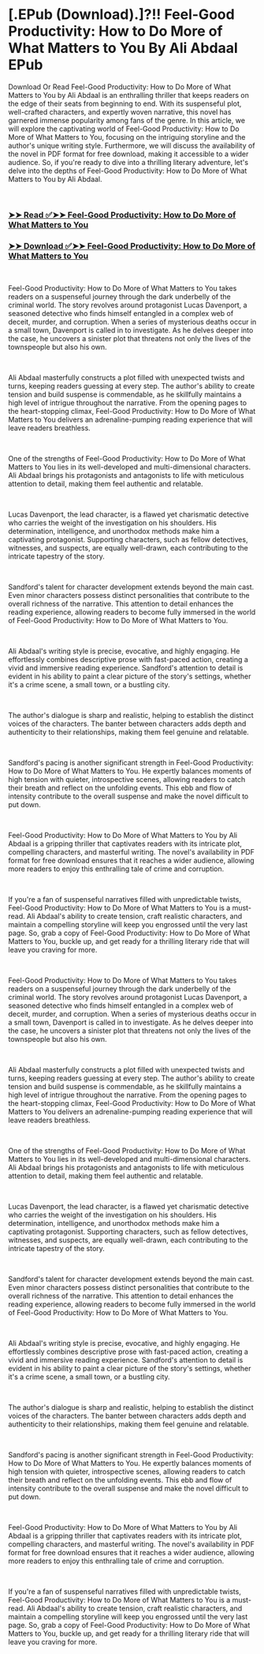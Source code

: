 # [.EPub (Download).]?!! Feel-Good Productivity: How to Do More of What Matters to You By Ali  Abdaal EPub

<p>Download Or Read Feel-Good Productivity: How to Do More of What Matters to You by Ali  Abdaal is an enthralling thriller that keeps readers on the edge of their seats from beginning to end. With its suspenseful plot, well-crafted characters, and expertly woven narrative, this novel has garnered immense popularity among fans of the genre. In this article, we will explore the captivating world of Feel-Good Productivity: How to Do More of What Matters to You, focusing on the intriguing storyline and the author's unique writing style. Furthermore, we will discuss the availability of the novel in PDF format for free download, making it accessible to a wider audience. So, if you're ready to dive into a thrilling literary adventure, let's delve into the depths of Feel-Good Productivity: How to Do More of What Matters to You by Ali  Abdaal.</p>
<p>&nbsp;</p>

### [➤➤ Read ✅➤➤ Feel-Good Productivity: How to Do More of What Matters to You](https://pdfworldnow.com/?book=65215684)

### [➤➤ Download ✅➤➤ Feel-Good Productivity: How to Do More of What Matters to You](https://pdfworldnow.com/?book=65215684)

<p>&nbsp;</p>
<p>Feel-Good Productivity: How to Do More of What Matters to You takes readers on a suspenseful journey through the dark underbelly of the criminal world. The story revolves around protagonist Lucas Davenport, a seasoned detective who finds himself entangled in a complex web of deceit, murder, and corruption. When a series of mysterious deaths occur in a small town, Davenport is called in to investigate. As he delves deeper into the case, he uncovers a sinister plot that threatens not only the lives of the townspeople but also his own.</p>
<p>&nbsp;</p>
<p>Ali  Abdaal masterfully constructs a plot filled with unexpected twists and turns, keeping readers guessing at every step. The author's ability to create tension and build suspense is commendable, as he skillfully maintains a high level of intrigue throughout the narrative. From the opening pages to the heart-stopping climax, Feel-Good Productivity: How to Do More of What Matters to You delivers an adrenaline-pumping reading experience that will leave readers breathless.</p>
<p>&nbsp;</p>
<p>One of the strengths of Feel-Good Productivity: How to Do More of What Matters to You lies in its well-developed and multi-dimensional characters. Ali  Abdaal brings his protagonists and antagonists to life with meticulous attention to detail, making them feel authentic and relatable.</p>
<p>&nbsp;</p>
<p>Lucas Davenport, the lead character, is a flawed yet charismatic detective who carries the weight of the investigation on his shoulders. His determination, intelligence, and unorthodox methods make him a captivating protagonist. Supporting characters, such as fellow detectives, witnesses, and suspects, are equally well-drawn, each contributing to the intricate tapestry of the story.</p>
<p>&nbsp;</p>
<p>Sandford's talent for character development extends beyond the main cast. Even minor characters possess distinct personalities that contribute to the overall richness of the narrative. This attention to detail enhances the reading experience, allowing readers to become fully immersed in the world of Feel-Good Productivity: How to Do More of What Matters to You.</p>
<p>&nbsp;</p>
<p>Ali  Abdaal's writing style is precise, evocative, and highly engaging. He effortlessly combines descriptive prose with fast-paced action, creating a vivid and immersive reading experience. Sandford's attention to detail is evident in his ability to paint a clear picture of the story's settings, whether it's a crime scene, a small town, or a bustling city.</p>
<p>&nbsp;</p>
<p>The author's dialogue is sharp and realistic, helping to establish the distinct voices of the characters. The banter between characters adds depth and authenticity to their relationships, making them feel genuine and relatable.</p>
<p>&nbsp;</p>
<p>Sandford's pacing is another significant strength in Feel-Good Productivity: How to Do More of What Matters to You. He expertly balances moments of high tension with quieter, introspective scenes, allowing readers to catch their breath and reflect on the unfolding events. This ebb and flow of intensity contribute to the overall suspense and make the novel difficult to put down.</p>
<p>&nbsp;</p>
<p>Feel-Good Productivity: How to Do More of What Matters to You by Ali  Abdaal is a gripping thriller that captivates readers with its intricate plot, compelling characters, and masterful writing. The novel's availability in PDF format for free download ensures that it reaches a wider audience, allowing more readers to enjoy this enthralling tale of crime and corruption.</p>
<p>&nbsp;</p>
<p>If you're a fan of suspenseful narratives filled with unpredictable twists, Feel-Good Productivity: How to Do More of What Matters to You is a must-read. Ali  Abdaal's ability to create tension, craft realistic characters, and maintain a compelling storyline will keep you engrossed until the very last page. So, grab a copy of Feel-Good Productivity: How to Do More of What Matters to You, buckle up, and get ready for a thrilling literary ride that will leave you craving for more.</p>
<p>&nbsp;</p>
<p>Feel-Good Productivity: How to Do More of What Matters to You takes readers on a suspenseful journey through the dark underbelly of the criminal world. The story revolves around protagonist Lucas Davenport, a seasoned detective who finds himself entangled in a complex web of deceit, murder, and corruption. When a series of mysterious deaths occur in a small town, Davenport is called in to investigate. As he delves deeper into the case, he uncovers a sinister plot that threatens not only the lives of the townspeople but also his own.</p>
<p>&nbsp;</p>
<p>Ali  Abdaal masterfully constructs a plot filled with unexpected twists and turns, keeping readers guessing at every step. The author's ability to create tension and build suspense is commendable, as he skillfully maintains a high level of intrigue throughout the narrative. From the opening pages to the heart-stopping climax, Feel-Good Productivity: How to Do More of What Matters to You delivers an adrenaline-pumping reading experience that will leave readers breathless.</p>
<p>&nbsp;</p>
<p>One of the strengths of Feel-Good Productivity: How to Do More of What Matters to You lies in its well-developed and multi-dimensional characters. Ali  Abdaal brings his protagonists and antagonists to life with meticulous attention to detail, making them feel authentic and relatable.</p>
<p>&nbsp;</p>
<p>Lucas Davenport, the lead character, is a flawed yet charismatic detective who carries the weight of the investigation on his shoulders. His determination, intelligence, and unorthodox methods make him a captivating protagonist. Supporting characters, such as fellow detectives, witnesses, and suspects, are equally well-drawn, each contributing to the intricate tapestry of the story.</p>
<p>&nbsp;</p>
<p>Sandford's talent for character development extends beyond the main cast. Even minor characters possess distinct personalities that contribute to the overall richness of the narrative. This attention to detail enhances the reading experience, allowing readers to become fully immersed in the world of Feel-Good Productivity: How to Do More of What Matters to You.</p>
<p>&nbsp;</p>
<p>Ali  Abdaal's writing style is precise, evocative, and highly engaging. He effortlessly combines descriptive prose with fast-paced action, creating a vivid and immersive reading experience. Sandford's attention to detail is evident in his ability to paint a clear picture of the story's settings, whether it's a crime scene, a small town, or a bustling city.</p>
<p>&nbsp;</p>
<p>The author's dialogue is sharp and realistic, helping to establish the distinct voices of the characters. The banter between characters adds depth and authenticity to their relationships, making them feel genuine and relatable.</p>
<p>&nbsp;</p>
<p>Sandford's pacing is another significant strength in Feel-Good Productivity: How to Do More of What Matters to You. He expertly balances moments of high tension with quieter, introspective scenes, allowing readers to catch their breath and reflect on the unfolding events. This ebb and flow of intensity contribute to the overall suspense and make the novel difficult to put down.</p>
<p>&nbsp;</p>
<p>Feel-Good Productivity: How to Do More of What Matters to You by Ali  Abdaal is a gripping thriller that captivates readers with its intricate plot, compelling characters, and masterful writing. The novel's availability in PDF format for free download ensures that it reaches a wider audience, allowing more readers to enjoy this enthralling tale of crime and corruption.</p>
<p>&nbsp;</p>
<p>If you're a fan of suspenseful narratives filled with unpredictable twists, Feel-Good Productivity: How to Do More of What Matters to You is a must-read. Ali  Abdaal's ability to create tension, craft realistic characters, and maintain a compelling storyline will keep you engrossed until the very last page. So, grab a copy of Feel-Good Productivity: How to Do More of What Matters to You, buckle up, and get ready for a thrilling literary ride that will leave you craving for more.</p>
<p>&nbsp;</p>
